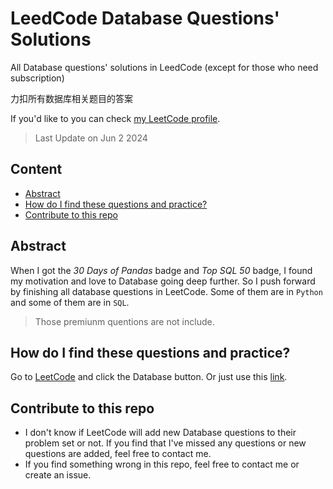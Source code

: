 # LeedCode Database Questions' Solutions
All Database questions' solutions in LeedCode (except for those who need subscription)

力扣所有数据库相关题目的答案

If you'd like to you can check [my LeetCode profile](https://leetcode.com/udklover/).

> Last Update on Jun 2 2024
## Content
- [Abstract](#abstract)
- [How do I find these questions and practice?](#how-do-i-find-these-questions-and-practice)
- [Contribute to this repo](#contribute-to-this-repo)
## Abstract
When I got the *30 Days of Pandas* badge and *Top SQL 50* badge, I found my motivation and love to Database going deep further. So I push forward by finishing all database questions in LeetCode. Some of them are in `Python` and some of them are in `SQL`. 
> Those premiunm quentions are not include.

## How do I find these questions and practice?
Go to [LeetCode](https://leetcode.com/) and click the Database button. Or just use this [link](https://leetcode.com/problemset/database/).

## Contribute to this repo
- I don't know if LeetCode will add new Database questions to their problem set or not. If you find that I've missed any questions or new questions are added, feel free to contact me.
- If you find something wrong in this repo, feel free to contact me or create an issue.

